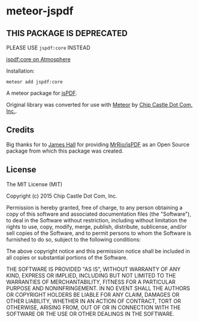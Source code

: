 # meteor-jspdf

## THIS PACKAGE IS DEPRECATED

PLEASE USE `jspdf:core` INSTEAD

[jspdf:core on Atmosphere](https://atmospherejs.com/jspdf/core)

Installation:

```
meteor add jspdf:core
```

A meteor package for [jsPDF](https://parall.ax/products/jspdf).

Original library was converted for use with [Meteor](http://meteor.com) by [Chip Castle Dot Com, Inc.](http://chipcastle.com).

## Credits

Big thanks for to [James Hall](https://github.com/MrRio) for providing [MrRio/jsPDF](https://github.com/MrRio/jsPDF) as an Open Source package from which this package was created.

## License

The MIT License (MIT)

Copyright (c) 2015 Chip Castle Dot Com, Inc.

Permission is hereby granted, free of charge, to any person obtaining a copy
of this software and associated documentation files (the "Software"), to deal
in the Software without restriction, including without limitation the rights
to use, copy, modify, merge, publish, distribute, sublicense, and/or sell
copies of the Software, and to permit persons to whom the Software is
furnished to do so, subject to the following conditions:

The above copyright notice and this permission notice shall be included in all
copies or substantial portions of the Software.

THE SOFTWARE IS PROVIDED "AS IS", WITHOUT WARRANTY OF ANY KIND, EXPRESS OR
IMPLIED, INCLUDING BUT NOT LIMITED TO THE WARRANTIES OF MERCHANTABILITY,
FITNESS FOR A PARTICULAR PURPOSE AND NONINFRINGEMENT. IN NO EVENT SHALL THE
AUTHORS OR COPYRIGHT HOLDERS BE LIABLE FOR ANY CLAIM, DAMAGES OR OTHER
LIABILITY, WHETHER IN AN ACTION OF CONTRACT, TORT OR OTHERWISE, ARISING FROM,
OUT OF OR IN CONNECTION WITH THE SOFTWARE OR THE USE OR OTHER DEALINGS IN THE
SOFTWARE.
